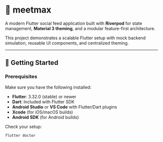 # 📱 meetmax

A modern Flutter social feed application built with **Riverpod** for state management, **Material 3 theming**, and a modular feature-first architecture.  

This project demonstrates a scalable Flutter setup with mock backend simulation, reusable UI components, and centralized theming.

---

## 🚀 Getting Started

### Prerequisites
Make sure you have the following installed:

- **Flutter**: 3.32.0 (stable) or newer  
- **Dart**: Included with Flutter SDK  
- **Android Studio** or **VS Code** with Flutter/Dart plugins  
- **Xcode** (for iOS/macOS builds)  
- **Android SDK** (for Android builds)  

Check your setup:
```bash
flutter doctor

